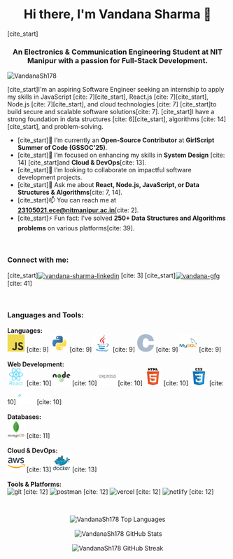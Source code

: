 <p align="center">
  </p>

<h1 align="center">Hi there, I'm Vandana Sharma 👋</h1>
[cite_start]<h3 align="center">An Electronics & Communication Engineering Student at NIT Manipur with a passion for Full-Stack Development. </h3>

<p align="left"> <img src="https://komarev.com/ghpvc/?username=VandanaSh178&label=Profile%20views&color=0e75b6&style=flat" alt="VandanaSh178" /> </p>

[cite_start]I'm an aspiring Software Engineer seeking an internship to apply my skills in JavaScript [cite: 7][cite_start], React.js [cite: 7][cite_start], Node.js [cite: 7][cite_start], and cloud technologies [cite: 7] [cite_start]to build secure and scalable software solutions[cite: 7]. [cite_start]I have a strong foundation in data structures [cite: 6][cite_start], algorithms [cite: 14][cite_start], and problem-solving.

- [cite_start]🔭 I’m currently an **Open-Source Contributor** at **GirlScript Summer of Code (GSSOC'25)**.
- [cite_start]🌱 I’m focused on enhancing my skills in **System Design** [cite: 14] [cite_start]and **Cloud & DevOps**[cite: 13].
- [cite_start]👯 I’m looking to collaborate on impactful software development projects.
- [cite_start]💬 Ask me about **React, Node.js, JavaScript, or Data Structures & Algorithms**[cite: 7, 14].
- [cite_start]📫 You can reach me at **23105021.ece@nitmanipur.ac.in**[cite: 2].
- [cite_start]⚡ Fun fact: I've solved **250+ Data Structures and Algorithms problems** on various platforms[cite: 39].

<br>

<h3 align="left">Connect with me:</h3>
<p align="left">
[cite_start]<a href="https://www.linkedin.com/in/vandana-sharma-2baba6205/" target="blank"><img align="center" src="https://raw.githubusercontent.com/rahuldkjain/github-profile-readme-generator/master/src/images/icons/Social/linked-in-alt.svg" alt="vandana-sharma-linkedin" height="30" width="40" /></a> [cite: 3]
[cite_start]<a href="https://www.geeksforgeeks.org/user/striver178/" target="blank"><img align="center" src="https://raw.githubusercontent.com/rahuldkjain/github-profile-readme-generator/master/src/images/icons/Social/geeks-for-geeks.svg" alt="vandana-gfg" height="30" width="40" /></a> [cite: 41]
</p>

<br>

<h3 align="left">Languages and Tools:</h3>
<p align="left">
    <strong>Languages:</strong><br>
    <img src="https://raw.githubusercontent.com/devicons/devicon/master/icons/javascript/javascript-original.svg" alt="javascript" width="40" height="40"/> [cite: 9]
    <img src="https://raw.githubusercontent.com/devicons/devicon/master/icons/python/python-original.svg" alt="python" width="40" height="40"/> [cite: 9]
    <img src="https://raw.githubusercontent.com/devicons/devicon/master/icons/java/java-original.svg" alt="java" width="40" height="40"/> [cite: 9]
    <img src="https://raw.githubusercontent.com/devicons/devicon/master/icons/c/c-original.svg" alt="c" width="40" height="40"/> [cite: 9]
    <img src="https://raw.githubusercontent.com/devicons/devicon/master/icons/mysql/mysql-original-wordmark.svg" alt="sql" width="40" height="40"/> [cite: 9]
    <br><br>
    <strong>Web Development:</strong><br>
    <img src="https://raw.githubusercontent.com/devicons/devicon/master/icons/react/react-original-wordmark.svg" alt="react" width="40" height="40"/> [cite: 10]
    <img src="https://raw.githubusercontent.com/devicons/devicon/master/icons/nodejs/nodejs-original-wordmark.svg" alt="nodejs" width="40" height="40"/> [cite: 10]
    <img src="https://raw.githubusercontent.com/devicons/devicon/master/icons/express/express-original-wordmark.svg" alt="express" width="40" height="40"/> [cite: 10]
    <img src="https://raw.githubusercontent.com/devicons/devicon/master/icons/html5/html5-original-wordmark.svg" alt="html5" width="40" height="40"/> [cite: 10]
    <img src="https://raw.githubusercontent.com/devicons/devicon/master/icons/css3/css3-original-wordmark.svg" alt="css3" width="40" height="40"/> [cite: 10]
    <img src="https://raw.githubusercontent.com/devicons/devicon/master/icons/tailwindcss/tailwindcss-original-wordmark.svg" alt="tailwind" width="40" height="40"/> [cite: 10]
    <br><br>
    <strong>Databases:</strong><br>
    <img src="https://raw.githubusercontent.com/devicons/devicon/master/icons/mongodb/mongodb-original-wordmark.svg" alt="mongodb" width="40" height="40"/> [cite: 11]
    <br><br>
    <strong>Cloud & DevOps:</strong><br>
    <img src="https://raw.githubusercontent.com/devicons/devicon/master/icons/amazonwebservices/amazonwebservices-original-wordmark.svg" alt="aws" width="40" height="40"/> [cite: 13]
    <img src="https://raw.githubusercontent.com/devicons/devicon/master/icons/docker/docker-original-wordmark.svg" alt="docker" width="40" height="40"/> [cite: 13]
    <br><br>
    <strong>Tools & Platforms:</strong><br>
    <img src="https://www.vectorlogo.zone/logos/git-scm/git-scm-icon.svg" alt="git" width="40" height="40"/> [cite: 12]
    <img src="https://www.vectorlogo.zone/logos/getpostman/getpostman-icon.svg" alt="postman" width="40" height="40"/> [cite: 12]
    <img src="https://www.vectorlogo.zone/logos/vercel/vercel-icon.svg" alt="vercel" width="40" height="40"/> [cite: 12]
    <img src="https://www.vectorlogo.zone/logos/netlify/netlify-icon.svg" alt="netlify" width="40" height="40"/> [cite: 12]
</p>

<br>

<p align="center">
  <img align="center" src="https://github-readme-stats.vercel.app/api/top-langs?username=VandanaSh178&show_icons=true&locale=en&layout=compact&theme=radical" alt="VandanaSh178 Top Languages" />
</p>

<p align="center">&nbsp;<img align="center" src="https://github-readme-stats.vercel.app/api?username=VandanaSh178&show_icons=true&locale=en&theme=radical" alt="VandanaSh178 GitHub Stats" /></p>

<p align="center"> <img align="center" src="https://github-readme-streak-stats.herokuapp.com/?user=VandanaSh178&theme=radical" alt="VandanaSh178 GitHub Streak" /> </p>
